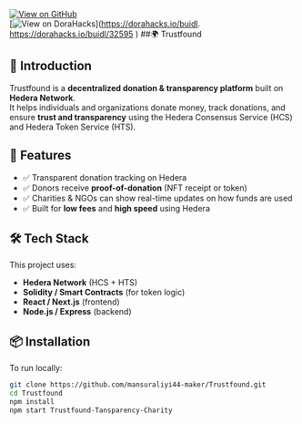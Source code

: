 [![View on GitHub](https://img.shields.io/badge/GitHub-Repository-black?logo=github)](https://github.com/mansuraliyi44-maker/Trustfound-Transparency-Charity)  
[![View on DoraHacks](https://img.shields.io/badge/Dorahacks-Project-blue?logo=hackaday)](https://dorahacks.io/buidl. https://dorahacks.io/buidl/32595 )
##🌍 Trustfound

## 📖 Introduction
Trustfound is a **decentralized donation & transparency platform** built on **Hedera Network**.  
It helps individuals and organizations donate money, track donations, and ensure **trust and transparency** using the Hedera Consensus Service (HCS) and Hedera Token Service (HTS).  

## 🚀 Features
- ✅ Transparent donation tracking on Hedera  
- ✅ Donors receive **proof-of-donation** (NFT receipt or token)  
- ✅ Charities & NGOs can show real-time updates on how funds are used  
- ✅ Built for **low fees** and **high speed** using Hedera  

## 🛠️ Tech Stack
This project uses:
- **Hedera Network** (HCS + HTS)  
- **Solidity / Smart Contracts** (for token logic)  
- **React / Next.js** (frontend)  
- **Node.js / Express** (backend)  

## 📦 Installation
To run locally:
```bash
git clone https://github.com/mansuraliyi44-maker/Trustfound.git
cd Trustfound
npm install
npm start Trustfound-Tansparency-Charity
